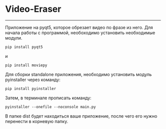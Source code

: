 # Video-Eraser
-------------------------------------------------------------------------
Приложение на pyqt5, которое обрезает видео по фразе из него.
Для начала работы с программой, необоходимо установить необходимые модули.

`pip install pyqt5`

и

`pip install moviepy`

Для сборки standalone приложения, необходимо установить модуль pyinstaller через команду:

`pip install pyinstaller`

Затем, в терминале прописать команду:

`pyinstaller --onefile --noconsole main.py`

В папке dist будет находиться ваше приложение, после чего его нужно перенести в корневую папку.
